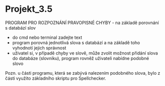 # Projekt_3.5

PROGRAM PRO ROZPOZNÁNÍ PRAVOPISNÉ CHYBY - na základě porovnání s databází slov
- do cmd nebo terminal zadejte text
- program porovná jednotlivá slova s databází a na základě toho vyhodnotí jejich správnost
- uživatel si, v případě chyby ve slově, může zvolit možnost přidání slova do databáze (slovníku), program rovněž uživateli
nabídne podobné slovo

Pozn. u části programu, která se zabývá nalezením podobného slova, bylo z části využito základního skriptu pro Spellchecker.
